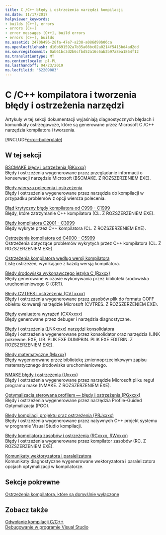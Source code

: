 ```yaml
---
title: C /C++ błędy i ostrzeżenia narzędzi kompilacji
ms.date: 11/17/2017
helpviewer_keywords:
- builds [C++], errors
- errors [C++]
- error messages [C++], build errors
- errors [C++], builds
ms.assetid: 2470b496-28fa-47e7-a238-a086d99b06ca
ms.openlocfilehash: d16b691592a7b35a08bc02a0214f5415bd4ad2dd
ms.sourcegitcommit: 0ab61bc3d2b6cfbd52a16c6ab2b97a8ea1864f12
ms.translationtype: MT
ms.contentlocale: pl-PL
ms.lasthandoff: 04/23/2019
ms.locfileid: "62209083"
---
```

# <a name="cc-compiler-and-build-tools-errors-and-warnings"></a>C /C++ kompilatora i tworzenia błędy i ostrzeżenia narzędzi

Artykuły w tej sekcji dokumentacji wyjaśniają diagnostycznych błędach i komunikaty ostrzegawcze, które są generowane przez Microsoft C /C++ narzędzia kompilatora i tworzenia.

[!INCLUDE[error-boilerplate](../includes/error-boilerplate.md)]

## <a name="in-this-section"></a>W tej sekcji

[BSCMAKE błędy i ostrzeżenia (BKxxxx)](../tool-errors/bscmake-errors-bk1500-through-bk4505.md) \
Błędy i ostrzeżenia wygenerowane przez przeglądanie informacji o konserwacji narzędzie Microsoft (BSCMAKE. Z ROZSZERZENIEM EXE).

[Błędy wiersza polecenia i ostrzeżenia](../tool-errors/command-line-errors-d8000-through-d9999.md) \
Błędy i ostrzeżenia wygenerowane przez narzędzia do kompilacji w przypadku problemów z opcji wiersza polecenia.

[Błąd krytyczny błędy kompilatora od C999 - C1999](../compiler-errors-1/compiler-fatal-errors-c999-through-c1999.md) \
Błędy, które zatrzymanie C++ kompilatora (CL. Z ROZSZERZENIEM EXE).

[Błędy kompilatora C2001 - C3999](../compiler-errors-1/compiler-errors-c2001-through-c2099.md) \
Błędy wykryte przez C++ kompilatora (CL. Z ROZSZERZENIEM EXE).

[Ostrzeżenia kompilatora od C4000 - C5999](../compiler-warnings/compiler-warnings-c4000-through-c4199.md) \
Ostrzeżenia dotyczące problemów wykrytych przez C++ kompilatora (CL. Z ROZSZERZENIEM EXE).

[Ostrzeżenia kompilatora według wersji kompilatora](../compiler-warnings/compiler-warnings-by-compiler-version.md) \
Listę ostrzeżeń, wynikające z każdą wersją kompilatora.

[Błędy środowiska wykonawczego języka C (Rxxxx)](../tool-errors/c-runtime-errors-r6002-through-r6035.md) \
Błędy generowane w czasie wykonywania przez biblioteki środowiska uruchomieniowego C (CRT).

[Błędy CVTRES i ostrzeżenia (CVTxxxx)](../tool-errors/cvtres-errors-cvt1100-through-cvt4001.md) \
Błędy i ostrzeżenia wygenerowane przez zasobów plik do formatu COFF obiektu konwersji narzędzie Microsoft (CVTRES. Z ROZSZERZENIEM EXE).

[Błędy ewaluatora wyrażeń (CXXxxxx)](../tool-errors/expression-evaluator-errors-cxx0000-through-cxx0072.md) \
Błędy generowane przez debuger i narzędzia diagnostyczne.

[Błędy i ostrzeżenia (LNKxxxx) narzędzi konsolidatora](../tool-errors/linker-tools-errors-and-warnings.md) \
Błędy i ostrzeżenia wygenerowane przez konsolidator oraz narzędzia (LINK pokrewne. EXE, LIB. PLIK EXE DUMPBIN. PLIK EXE EDITBIN. Z ROZSZERZENIEM EXE).

[Błędy matematyczne (Mxxxx)](../tool-errors/math-errors-m6101-through-m6205.md) \
Błędy wygenerowane przez bibliotekę zmiennoprzecinkowym zapisu matematycznego środowiska uruchomieniowego.

[NMAKE błędy i ostrzeżenia (Uxxxx)](../tool-errors/nmake-errors-u1000-through-u4011.md) \
Błędy i ostrzeżenia wygenerowane przez narzędzie Microsoft pliku reguł programu make (NMAKE. Z ROZSZERZENIEM EXE).

[Optymalizacja sterowana profilem — błędy i ostrzeżenia (PGxxxx)](../tool-errors/profile-guided-optimization-errors-and-warnings.md) \
Błędy i ostrzeżenia wygenerowane przez narzędzia Profile-Guided Optymalizacja (PGO).

[Błędy kompilacji projektu oraz ostrzeżenia (PRJxxxx)](../tool-errors/project-build-errors-and-warnings-prjxxxx.md) \
Błędy i ostrzeżenia wygenerowane przez natywnych C++ projekt systemu w programie Visual Studio kompilacji.

[Błędy kompilatora zasobów i ostrzeżenia (RCxxxx, RWxxxx)](../tool-errors/resource-compiler-errors-rc1000-through-rc4413.md) \
Błędy i ostrzeżenia wygenerowane przez kompilator zasobów (RC. Z ROZSZERZENIEM EXE).

[Komunikaty wektoryzatora i paralelizatora](../tool-errors/vectorizer-and-parallelizer-messages.md) \
Komunikaty diagnostyczne wygenerowane wektoryzatora i paralelizatora opcjach optymalizacji w kompilatorze.

## <a name="related-sections"></a>Sekcje pokrewne

[Ostrzeżenia kompilatora, które są domyślnie wyłączone](../../preprocessor/compiler-warnings-that-are-off-by-default.md)

## <a name="see-also"></a>Zobacz także

[Odwołanie kompilacji C/C++](../../build/reference/c-cpp-building-reference.md) \
[Debugowanie w programie Visual Studio](/visualstudio/debugger/debugging-in-visual-studio)